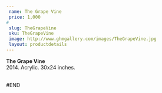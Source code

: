 ```yaml
---
 name: The Grape Vine
 price: 1,000
#
 slug: TheGrapeVine
 sku: TheGrapeVine
 image: http://www.ghmgallery.com/images/TheGrapeVine.jpg
 layout: productdetails
---
```

<strong>The Grape Vine</strong><br />
 2014. Acrylic. 30x24 inches.<br />
 <br />
 
 
 
 
#END